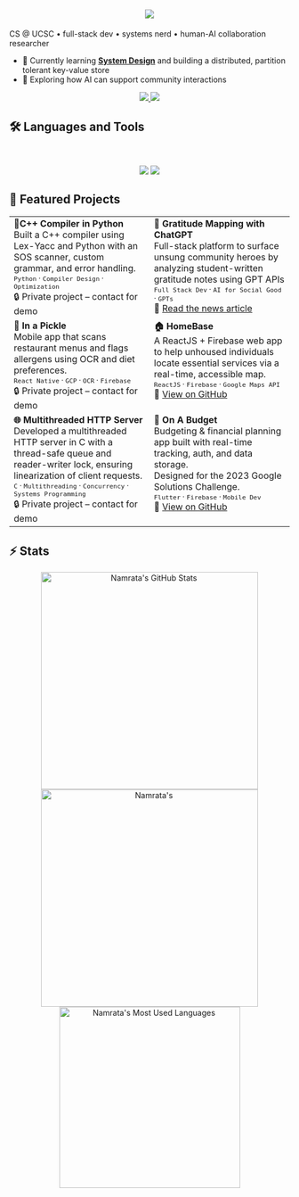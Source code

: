 <h1 align="center">  
<img src="https://readme-typing-svg.herokuapp.com/?font=Inter&size=48&center=true&vCenter=true&width=500&height=70&color=4493F8&duration=4000&lines=Hi+There!+👋;+I'm+Namrata!;" />  
</h1>  

CS @ UCSC • full-stack dev • systems nerd • human-AI collaboration researcher

  
- 🌱 Currently learning **[System Design](https://blog.bytebytego.com/p/free-system-design-pdf-158-pages)**  and building a distributed, partition tolerant key-value store
- 🧪 Exploring how AI can support community interactions
  
<div align="center">  
<a href="mailto:nukeskar@gmail.com">  
<img src="https://img.shields.io/badge/Gmail-333333?style=for-the-badge&logo=gmail&logoColor=red" />  
</a>  
<a href="https://www.linkedin.com/in/namrata-keskar/" target="_blank">  
<img src="https://img.shields.io/badge/LinkedIn-0077B5?style=for-the-badge&logo=linkedin&logoColor=white" target="_blank" />  
</a>  

</div>  
  
## 🛠️ Languages and Tools  
  
<br>  
  
<p align="center">  
<img src="https://skillicons.dev/icons?i=python,fastapi,docker,git,gcp,nodejs,react" />  
<img src="https://skillicons.dev/icons?i=react,firebase,html,css,js,figma,postman,git" />  
</p>  

## 🌟 Featured Projects
<table>
  <tr>
    <td width="50%" valign="top">
      <strong>🧵C++ Compiler in Python</strong><br>
      Built a C++ compiler using Lex-Yacc and Python with an SOS scanner, custom grammar, and error handling.<br>
      <sub><code>Python</code> · <code>Compiler Design</code> · <code>Optimization</code></sub><br>
       🔒 Private project – contact for demo
    </td>
    <td width="100%" colspan="2" valign="top">
      <strong>💌 Gratitude Mapping with ChatGPT</strong><br>
      Full-stack platform to surface unsung community heroes by analyzing student-written gratitude notes using GPT APIs<br>
      <sub><code>Full Stack Dev</code> · <code>AI for Social Good</code> · <code>GPTs</code> </sub><br>
      📰 <a href="https://www.santacruzworks.org/news/fostering-connections-in-santa-cruz-through-chatgpt-a-unique-ucsc-student-project">Read the news article</a>
    </td>
  </tr>
  <tr>
    <td width="50%" valign="top">
      <strong>🥗 In a Pickle</strong><br>
      Mobile app that scans restaurant menus and flags allergens using OCR and diet preferences.<br>
      <sub><code>React Native</code> · <code>GCP</code> · <code>OCR</code> · <code>Firebase</code></sub><br>
      🔒 Private project – contact for demo
    </td>
    <td width="50%" valign="top">
      <strong>🏠 HomeBase</strong><br>
      A ReactJS + Firebase web app to help unhoused individuals locate essential services via a real-time, accessible map.<br>
     <sub><code>ReactJS</code> · <code>Firebase</code> · <code>Google Maps API</code></sub><br>
       🔗 <a href="https://github.com/Namrata-Keskar/CruzHacks2024">View on GitHub</a>
    </td>
  </tr>
  <tr>
    <td width="50%" valign="top">
      <strong>🌐 Multithreaded HTTP Server</strong><br>
      Developed a multithreaded HTTP server in C with a thread-safe queue and reader-writer lock, ensuring linearization of client requests.<br>
      <sub><code>C</code> · <code>Multithreading</code> · <code>Concurrency</code> · <code>Systems Programming</code></sub><br>
       🔒 Private project – contact for demo
    </td>
    <td width="50%" valign="top">
        <strong>💸 On A Budget</strong><br>
        Budgeting & financial planning app built with real-time tracking, auth, and data storage.<br>
        Designed for the 2023 Google Solutions Challenge.<br>
        <sub><code>Flutter</code> · <code>Firebase</code> · <code>Mobile Dev</code></sub><br>
        🔗 <a href="https://github.com/On-A-Budget">View on GitHub</a>
      </td>
  </tr>
</table>

## ⚡️ Stats  

<div align=center>  
<img width=390 src="https://github-readme-stats.vercel.app/api?username=namrata-keskar&theme=transparent&count_private=true&show_icons=true&rank_icon=github&locale=en" alt="Namrata's GitHub Stats" />  
<img width=390 src="https://github-readme-streak-stats.herokuapp.com/?user=namrata-keskar&theme=transparent&count_private=true&border_radius=10&locale=en" alt="Namrata's " />  
<img width=325 src="https://github-readme-stats.vercel.app/api/top-langs?username=namrata-keskar&theme=transparent&layout=donut&hide=css&langs_count=8&border_radius=10&show_icons=true&locale=en" alt="Namrata's Most Used Languages" />  
</div>  

<!--
## Hi there 👋

**Namrata-Keskar/namrata-keskar** is a ✨ _special_ ✨ repository because its `README.md` (this file) appears on your GitHub profile.

Here are some ideas to get you started:

- 🔭 I’m currently working on ...
- 🌱 I’m currently learning ...
- 👯 I’m looking to collaborate on ...
- 🤔 I’m looking for help with ...
- 💬 Ask me about ...
- 📫 How to reach me: ...
- 😄 Pronouns: ...
- ⚡ Fun fact: ...
-->
